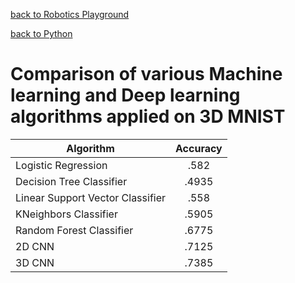 [back to Robotics Playground](https://github.com/sandeepgogadi/Robotics-Playground)

[back to Python](https://github.com/sandeepgogadi/Robotics-Playground/tree/master/Python)

# Comparison of various Machine learning and Deep learning algorithms applied on 3D MNIST

| Algorithm                        | Accuracy  |
| -------------------------------- |:---------:|
| Logistic Regression              | .582      |
| Decision Tree Classifier         | .4935     |
| Linear Support Vector Classifier | .558      |
| KNeighbors Classifier            | .5905     |
| Random Forest Classifier         | .6775     |
| 2D CNN                           | .7125     |
| 3D CNN                           | .7385     |
